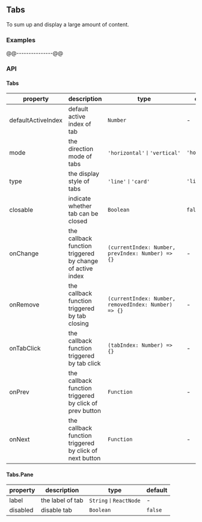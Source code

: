 ## Tabs
To sum up and display a large amount of content.
### Examples
@@---------------@@
### API
#### Tabs
property | description | type | default
-----|------| ---- | ---
defaultActiveIndex | default active index of tab | ```Number``` | -
mode | the direction mode of tabs | ```'horizontal'丨'vertical'``` | ```'horizontal'```
type | the display style of tabs | ```'line'丨'card'``` | ```'line'```
closable | indicate whether tab can be closed | ```Boolean``` | ```false```
onChange | the callback function triggered by change of active index | ```(currentIndex: Number, prevIndex: Number) => {}``` | -
onRemove | the callback function triggered by tab closing | ```(currentIndex: Number, removedIndex: Number) => {} ``` | -
onTabClick | the callback function triggered by tab click | ```(tabIndex: Number) => {}``` | -
onPrev | the callback function triggered by click of prev button | ```Function``` | -
onNext | the callback function triggered by click of next button | ```Function``` | -

#### Tabs.Pane
property | description | type | default
-----|------| ---- | ---
label | the label of tab | ```String丨ReactNode``` | -
disabled | disable tab | ```Boolean``` | ```false```
